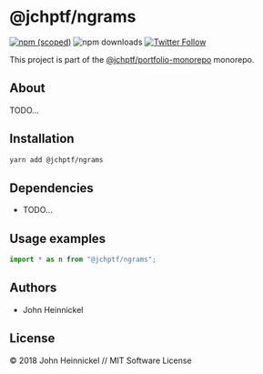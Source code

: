 # @jchptf/ngrams

[![npm (scoped)](https://img.shields.io/npm/v/@jchptf/ngrams.svg)](https://www.npmjs.com/package/@jchptf/ngrams)
![npm downloads](https://img.shields.io/npm/dm/@jchptf/ngrams.svg)
[![Twitter Follow](https://img.shields.io/twitter/follow/jchptf_monorepo.svg?style=flat-square&label=twitter)](https://twitter.com/jchptf_monorepo)


This project is part of the
[@jchptf/portfolio-monorepo](https://github.com/jheinnic/portfolio-monorepo/) monorepo.

<!-- TOC depthFrom:2 depthTo:3 -->

<!-- /TOC -->

## About

TODO...

## Installation

```bash
yarn add @jchptf/ngrams
```

## Dependencies

- TODO...

## Usage examples

```typescript
import * as n from "@jchptf/ngrams";
```

## Authors

- John Heinnickel

## License

&copy; 2018 John Heinnickel // MIT Software License
